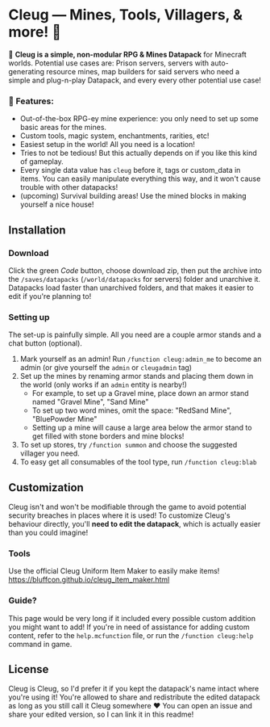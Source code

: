 # Cleug — Mines, Tools, Villagers, & more! 🍂
💫 **__Cleug__ is a simple, non-modular RPG & Mines Datapack** for Minecraft worlds. Potential use cases are: Prison servers, servers with auto-generating resource mines, map builders for said servers who need a simple and plug-n-play Datapack, and every every other potential use case!
### 🌻 Features:
- Out-of-the-box RPG-ey mine experience: you only need to set up some basic areas for the mines. 
- Custom tools, magic system, enchantments, rarities, etc!
- Easiest setup in the world! All you need is a location!
- Tries to not be tedious! But this actually depends on if you like this kind of gameplay.
- Every single data value has `cleug` before it, tags or custom_data in items. You can easily manipulate everything this way, and it won't cause trouble with other datapacks!
- (upcoming) Survival building areas! Use the mined blocks in making yourself a nice house!

## Installation
### Download
Click the green *Code* button, choose download zip, then put the archive into the `/saves/datapacks` (`/world/datapacks` for servers) folder and unarchive it. Datapacks load faster than unarchived folders, and that makes it easier to edit if you're planning to!
### Setting up
The set-up is painfully simple. All you need are a couple armor stands and a chat button (optional).
1. Mark yourself as an admin! Run `/function cleug:admin_me` to become an admin (or give yourself the `admin` or `cleugadmin` tag)
2. Set up the mines by renaming armor stands and placing them down in the world (only works if an `admin` entity is nearby!)
   - For example, to set up a Gravel mine, place down an armor stand named "Gravel Mine", "Sand Mine"
   - To set up two word mines, omit the space: "RedSand Mine", "BluePowder Mine"
   - Setting up a mine will cause a large area below the armor stand to get filled with stone borders and mine blocks!
3. To set up stores, try `/function summon` and choose the suggested villager you need.
4. To easy get all consumables of the tool type, run `/function cleug:blab`

## Customization
Cleug isn't and won't be modifiable through the game to avoid potential security breaches in places where it is used! To customize Cleug's behaviour directly, you'll **need to edit the datapack**, which is actually easier than you could imagine!
### Tools
Use the official Cleug Uniform Item Maker to easily make items! https://bluffcon.github.io/cleug_item_maker.html
### Guide?
This page would be very long if it included every possible custom addition you might want to add! If you're in need of assistance for adding custom content, refer to the `help.mcfunction` file, or run the `/function cleug:help` command in game.

## License
Cleug is Cleug, so I'd prefer it if you kept the datapack's name intact where you're using it! You're allowed to share and redistribute the edited datapack as long as you still call it Cleug somewhere ♥️ You can open an issue and share your edited version, so I can link it in this readme!

